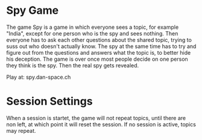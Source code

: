 # Spy Game
The game Spy is a game in which everyone sees a topic, for example "India", except for one person who is the spy and sees nothing. Then everyone has to ask each other questions about the shared topic, trying to suss out who doesn't actually know. The spy at the same time has to try and figure out from the questions and answers what the topic is, to better hide his deception.
The game is over once most people decide on one person they think is the spy. Then the real spy gets revealed.

Play at: spy.dan-space.ch

# Session Settings
When a session is startet, the game will not repeat topics, until there are non left, at which point it will reset the session. If no session is active, topics may repeat.
